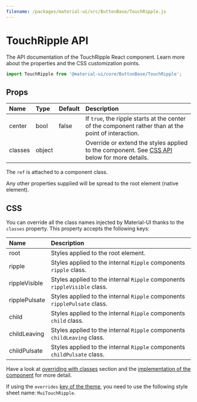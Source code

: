 ```yaml
---
filename: /packages/material-ui/src/ButtonBase/TouchRipple.js
---
```


<!--- This documentation is automatically generated, do not try to edit it. -->

# TouchRipple API

<p class="description">The API documentation of the TouchRipple React component. Learn more about the properties and the CSS customization points.</p>

```js
import TouchRipple from '@material-ui/core/ButtonBase/TouchRipple';
```



## Props

| Name | Type | Default | Description |
|:-----|:-----|:--------|:------------|
| <span class="prop-name">center</span> | <span class="prop-type">bool</span> | <span class="prop-default">false</span> | If `true`, the ripple starts at the center of the component rather than at the point of interaction. |
| <span class="prop-name">classes</span> | <span class="prop-type">object</span> |  | Override or extend the styles applied to the component. See [CSS API](#css) below for more details. |

The `ref` is attached to a component class.

Any other properties supplied will be spread to the root element (native element).

## CSS

You can override all the class names injected by Material-UI thanks to the `classes` property.
This property accepts the following keys:


| Name | Description |
|:-----|:------------|
| <span class="prop-name">root</span> | Styles applied to the root element.
| <span class="prop-name">ripple</span> | Styles applied to the internal `Ripple` components `ripple` class.
| <span class="prop-name">rippleVisible</span> | Styles applied to the internal `Ripple` components `rippleVisible` class.
| <span class="prop-name">ripplePulsate</span> | Styles applied to the internal `Ripple` components `ripplePulsate` class.
| <span class="prop-name">child</span> | Styles applied to the internal `Ripple` components `child` class.
| <span class="prop-name">childLeaving</span> | Styles applied to the internal `Ripple` components `childLeaving` class.
| <span class="prop-name">childPulsate</span> | Styles applied to the internal `Ripple` components `childPulsate` class.

Have a look at [overriding with classes](/customization/overrides/#overriding-with-classes) section
and the [implementation of the component](https://github.com/mui-org/material-ui/blob/next/packages/material-ui/src/ButtonBase/TouchRipple.js)
for more detail.

If using the `overrides` [key of the theme](/customization/themes/#css),
you need to use the following style sheet name: `MuiTouchRipple`.

